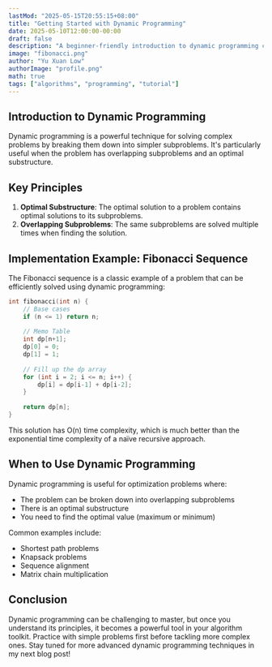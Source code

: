 ```yaml
---
lastMod: "2025-05-15T20:55:15+08:00"
title: "Getting Started with Dynamic Programming"
date: 2025-05-10T12:00:00-00:00
draft: false
description: "A beginner-friendly introduction to dynamic programming concepts and techniques"
image: "fibonacci.png"
author: "Yu Xuan Low"
authorImage: "profile.png"
math: true
tags: ["algorithms", "programming", "tutorial"]
---
```


## Introduction to Dynamic Programming

Dynamic programming is a powerful technique for solving complex problems by breaking them down into simpler subproblems. It's particularly useful when the problem has overlapping subproblems and an optimal substructure.

## Key Principles

1. **Optimal Substructure**: The optimal solution to a problem contains optimal solutions to its subproblems.
2. **Overlapping Subproblems**: The same subproblems are solved multiple times when finding the solution.


## Implementation Example: Fibonacci Sequence

The Fibonacci sequence is a classic example of a problem that can be efficiently solved using dynamic programming:

```cpp
int fibonacci(int n) {
    // Base cases
    if (n <= 1) return n;
    
    // Memo Table
    int dp[n+1];
    dp[0] = 0;
    dp[1] = 1;
    
    // Fill up the dp array
    for (int i = 2; i <= n; i++) {
        dp[i] = dp[i-1] + dp[i-2];
    }
    
    return dp[n];
}
```

This solution has O(n) time complexity, which is much better than the exponential time complexity of a naïve recursive approach.  

## When to Use Dynamic Programming
Dynamic programming is useful for optimization problems where:  
* The problem can be broken down into overlapping subproblems
* There is an optimal substructure
* You need to find the optimal value (maximum or minimum)

Common examples include:  
* Shortest path problems
* Knapsack problems
* Sequence alignment
* Matrix chain multiplication

## Conclusion
Dynamic programming can be challenging to master, but once you understand its principles, it becomes a powerful tool in your algorithm toolkit. Practice with simple problems first before tackling more complex ones.  Stay tuned for more advanced dynamic programming techniques in my next blog post!